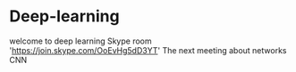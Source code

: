 # Deep-learning
welcome to deep learning
Skype room 'https://join.skype.com/OoEvHg5dD3YT'
The next meeting about networks CNN
